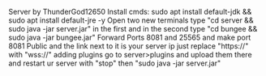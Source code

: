 Server by ThunderGod12650
Install cmds: sudo apt install default-jdk && sudo apt install default-jre -y
Open two new terminals type "cd server && sudo java -jar server.jar" in the first and in the second type "cd bungee && sudo java -jar bungee.jar"
Forward Ports 8081 and 25565 and make port 8081 Public and the link next to it is your server ip just replace "https://" with "wss://" adding plugins go to server>plugins and upload them there and restart ur server with "stop" then "sudo java -jar server.jar"